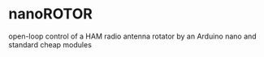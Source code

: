 # nanoROTOR
open-loop control of a HAM radio antenna rotator by an Arduino nano and standard cheap modules

